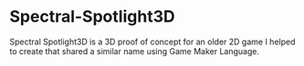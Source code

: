# Spectral-Spotlight3D
 
Spectral Spotlight3D is a 3D proof of concept for an older 2D game I helped to create that shared a similar name using Game Maker Language.
